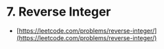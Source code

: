 # 7. Reverse Integer

- [https://leetcode.com/problems/reverse-integer/](https://leetcode.com/problems/reverse-integer/)
